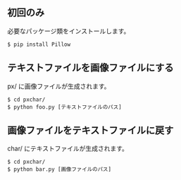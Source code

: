 ## 初回のみ
必要なパッケージ類をインストールします。
```
$ pip install Pillow
```

## テキストファイルを画像ファイルにする
px/ に画像ファイルが生成されます。
```
$ cd pxchar/
$ python foo.py [テキストファイルのパス]
```

## 画像ファイルをテキストファイルに戻す
char/ にテキストファイルが生成されます。
```
$ cd pxchar/
$ python bar.py [画像ファイルのパス]
```
